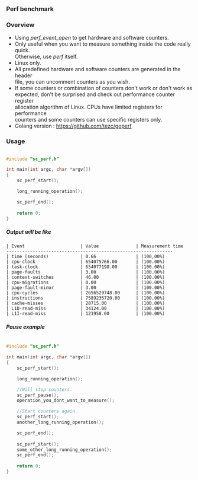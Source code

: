### Perf benchmark

### Overview

- Using <i>perf_event_open</i> to get hardware and software counters.
- Only useful when you want to measure something inside the code really quick.  
  Otherwise, use <i>perf</i> itself.
- Linux only.
- All predefined hardware and software counters are generated in the header  
  file, you can uncomment counters as you wish.
- If some counters or combination of counters don't work or don't work as  
  expected, don't be surprised and check out performance counter register   
  allocation algorithm of Linux. CPUs have limited registers for performance  
  counters and some counters can use specific registers only.
- Golang version : https://github.com/tezc/goperf

### Usage

```c

#include "sc_perf.h"  

int main(int argc, char *argv[])
{
    sc_perf_start();

    long_running_operation();

    sc_perf_end();
  
    return 0;
}

```

##### Output will be like

```
| Event                     | Value              | Measurement time  
---------------------------------------------------------------
| time (seconds)            | 0.66               | (100,00%)  
| cpu-clock                 | 654075766.00       | (100.00%)  
| task-clock                | 654077198.00       | (100.00%)  
| page-faults               | 3.00               | (100.00%)  
| context-switches          | 46.00              | (100.00%)  
| cpu-migrations            | 0.00               | (100.00%)  
| page-fault-minor          | 3.00               | (100.00%)  
| cpu-cycles                | 2656529748.00      | (100.00%)  
| instructions              | 7589235720.00      | (100.00%)  
| cache-misses              | 28715.00           | (100.00%)  
| L1D-read-miss             | 34124.00           | (100.00%)  
| L1I-read-miss             | 121958.00          | (100.00%) 
```

##### Pause example

```c

#include "sc_perf.h"

int main(int argc, char *argv[])
{
    sc_perf_start();

    long_running_operation();

    //Will stop counters.
    sc_perf_pause();
    operation_you_dont_want_to_measure();

    //Start counters again.
    sc_perf_start();
    another_long_running_operation();

    sc_perf_end();
    
    sc_perf_start();
    some_other_long_running_operation();
    sc_perf_end();
  
    return 0;
}

```